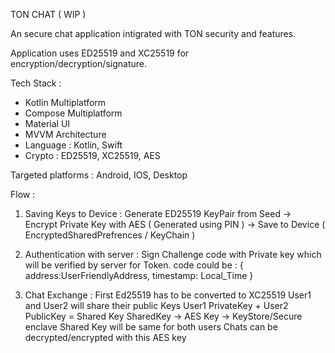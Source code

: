 TON CHAT ( WIP )

An secure chat application intigrated with TON security and features.

Application uses ED25519 and XC25519 for encryption/decryption/signature.


Tech Stack :

- Kotlin Multiplatform
- Compose Multiplatform
- Material UI
- MVVM Architecture
- Language : Kotlin, Swift
- Crypto : ED25519, XC25519, AES


Targeted platforms : Android, IOS, Desktop


Flow : 

1. Saving Keys to Device : Generate ED25519 KeyPair from Seed -> Encrypt Private Key with AES ( Generated using PIN ) -> Save to Device ( EncryptedSharedPrefrences / KeyChain )

2. Authentication with server :  Sign Challenge code with Private key which will be verified by server for Token.
code could be : { address:UserFriendlyAddress, timestamp: Local_Time }

3. Chat Exchange : 
                      First Ed25519 has to be converted to XC25519
                      User1 and User2 will share their public Keys
                      User1 PrivateKey + User2 PublicKey = Shared Key
                      SharedKey -> AES Key -> KeyStore/Secure enclave
                      Shared Key will be same for both users
                      Chats can be decrypted/encrypted with this AES key



